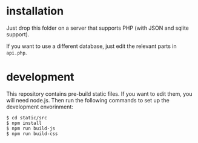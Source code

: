 # installation

Just drop this folder on a server that supports PHP (with JSON and sqlite
support).

If you want to use a different database, just edit the relevant parts in
`api.php`.

# development

This repository contains pre-build static files. If you want to edit them, you
will need node.js. Then run the following commands to set up the development
envorinment:

    $ cd static/src
    $ npm install
    $ npm run build-js
    $ npm run build-css
